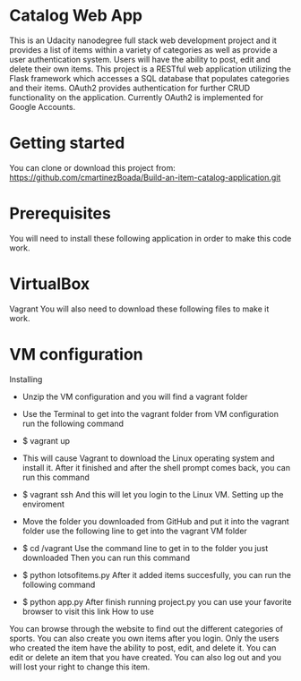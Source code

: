 # Catalog Web App

This is an Udacity nanodegree full stack web development project and it provides a list of items within a variety of categories as well as provide a user authentication system.
Users will have the ability to post, edit and delete their own items. This project is a RESTful web application utilizing the Flask framework which accesses a SQL database that populates categories and their items. OAuth2 provides authentication for further CRUD functionality on the application. Currently OAuth2 is implemented for Google Accounts.

# Getting started

You can clone or download this project from: https://github.com/cmartinezBoada/Build-an-item-catalog-application.git

# Prerequisites

You will need to install these following application in order to make this code work.

# VirtualBox
Vagrant
You will also need to download these following files to make it work.

# VM configuration
Installing

* Unzip the VM configuration and you will find a vagrant folder
* Use the Terminal to get into the vagrant folder from VM configuration
run the following command
* $ vagrant up
* This will cause Vagrant to download the Linux operating system and install it.
After it finished and after the shell prompt comes back, you can run this command
* $ vagrant ssh
And this will let you login to the Linux VM.
Setting up the enviroment

* Move the folder you downloaded from GitHub and put it into the vagrant folder
use the following line to get into the vagrant VM folder
* $ cd /vagrant
Use the command line to get in to the folder you just downloaded
Then you can run this command
* $ python lotsofitems.py
After it added items succesfully, you can run the following command
* $ python app.py
After finish running project.py you can use your favorite browser to visit this link
How to use

You can browse through the website to find out the different categories of sports.
You can also create you own items after you login.
Only the users who created the item have the ability to post, edit, and delete it.
You can edit or delete an item that you have created.
You can also log out and you will lost your right to change this item.

